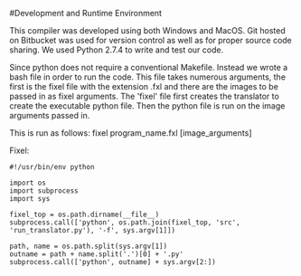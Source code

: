 #Development and Runtime Environment

This compiler was developed using both Windows and MacOS.  Git hosted on Bitbucket was used for version control as well as for proper source code sharing.  We used Python 2.7.4 to write and test our code.  

Since python does not require a conventional Makefile.  Instead we wrote a bash file in order to run the code.  This file takes numerous arguments, the first is the fixel file with the extension .fxl and there are the images to be passed in as fixel arguments.  The 'fixel' file first creates the translator to create the executable python file.  Then the python file is run on the image arguments passed in.

This is run as follows:
fixel program_name.fxl [image_arguments]

Fixel:

	#!/usr/bin/env python

	import os
	import subprocess
	import sys

	fixel_top = os.path.dirname(__file__)
	subprocess.call(['python', os.path.join(fixel_top, 'src', 'run_translator.py'), '-f', sys.argv[1]])

	path, name = os.path.split(sys.argv[1])
	outname = path + name.split('.')[0] + '.py'
	subprocess.call(['python', outname] + sys.argv[2:])
